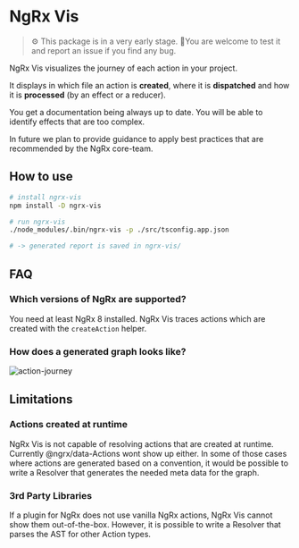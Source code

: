 # NgRx Vis

> ⚙️ This package is in a very early stage.
> 🐛You are welcome to test it and report an issue if you find any bug.

NgRx Vis visualizes the journey of each action in your project.

It displays in which file an action is **created**, where it is
**dispatched** and how it is **processed** (by an effect or a reducer).

You get a documentation being always up to date.
You will be able to identify effects that are too complex.

In future we plan to provide guidance to apply best practices that are
recommended by the NgRx core-team.

## How to use

```bash
# install ngrx-vis
npm install -D ngrx-vis

# run ngrx-vis
./node_modules/.bin/ngrx-vis -p ./src/tsconfig.app.json

# -> generated report is saved in ngrx-vis/
```

## FAQ

### Which versions of NgRx are supported?

You need at least NgRx 8 installed. NgRx Vis traces actions which are created
with the `createAction` helper.

### How does a generated graph looks like?

![action-journey](https://github.com/co-IT/ngrx-vis/blob/master/assets/graphs.png?raw=true)

## Limitations

### Actions created at runtime

NgRx Vis is not capable of resolving actions that are created at runtime.
Currently @ngrx/data-Actions wont show up either.
In some of those cases where actions are generated based on a convention,
it would be possible to write a Resolver that generates the needed meta data
for the graph.

### 3rd Party Libraries

If a plugin for NgRx does not use vanilla NgRx actions, NgRx Vis cannot show
them out-of-the-box.
However, it is possible to write a Resolver that parses the AST for other
Action types.
